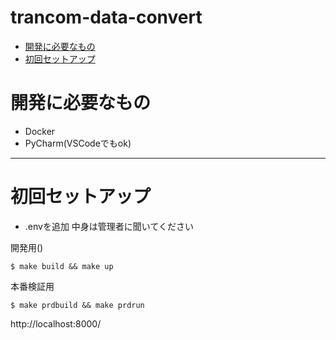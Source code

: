 # trancom-data-convert

- [開発に必要なもの](#開発に必要なもの)
- [初回セットアップ](#初回セットアップ)

# 開発に必要なもの

- Docker
- PyCharm(VSCodeでもok)

---

# 初回セットアップ

- .envを追加
中身は管理者に聞いてください

開発用()
```shell
$ make build && make up
```

本番検証用
```shell
$ make prdbuild && make prdrun
```
http://localhost:8000/
